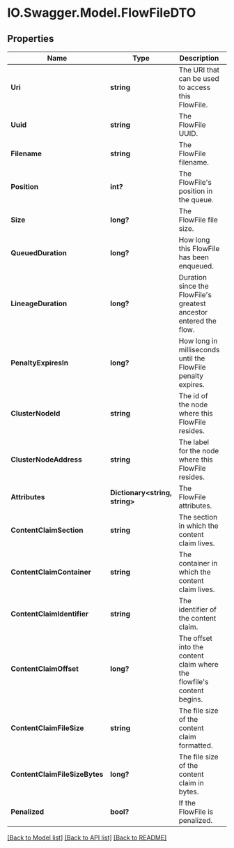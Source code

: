 # IO.Swagger.Model.FlowFileDTO
## Properties

Name | Type | Description | Notes
------------ | ------------- | ------------- | -------------
**Uri** | **string** | The URI that can be used to access this FlowFile. | [optional] 
**Uuid** | **string** | The FlowFile UUID. | [optional] 
**Filename** | **string** | The FlowFile filename. | [optional] 
**Position** | **int?** | The FlowFile&#39;s position in the queue. | [optional] 
**Size** | **long?** | The FlowFile file size. | [optional] 
**QueuedDuration** | **long?** | How long this FlowFile has been enqueued. | [optional] 
**LineageDuration** | **long?** | Duration since the FlowFile&#39;s greatest ancestor entered the flow. | [optional] 
**PenaltyExpiresIn** | **long?** | How long in milliseconds until the FlowFile penalty expires. | [optional] 
**ClusterNodeId** | **string** | The id of the node where this FlowFile resides. | [optional] 
**ClusterNodeAddress** | **string** | The label for the node where this FlowFile resides. | [optional] 
**Attributes** | **Dictionary&lt;string, string&gt;** | The FlowFile attributes. | [optional] 
**ContentClaimSection** | **string** | The section in which the content claim lives. | [optional] 
**ContentClaimContainer** | **string** | The container in which the content claim lives. | [optional] 
**ContentClaimIdentifier** | **string** | The identifier of the content claim. | [optional] 
**ContentClaimOffset** | **long?** | The offset into the content claim where the flowfile&#39;s content begins. | [optional] 
**ContentClaimFileSize** | **string** | The file size of the content claim formatted. | [optional] 
**ContentClaimFileSizeBytes** | **long?** | The file size of the content claim in bytes. | [optional] 
**Penalized** | **bool?** | If the FlowFile is penalized. | [optional] 

[[Back to Model list]](../README.md#documentation-for-models) [[Back to API list]](../README.md#documentation-for-api-endpoints) [[Back to README]](../README.md)

